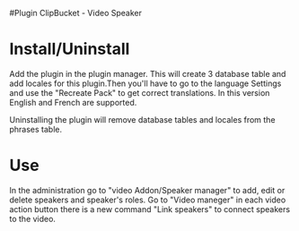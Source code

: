 #Plugin ClipBucket - Video Speaker

# Install/Uninstall
Add the plugin in the plugin manager. This will create 3 database table and add locales for this plugin.Then you'll have to go to the language Settings and use the "Recreate Pack" to get correct translations. In this version English and French are supported.

Uninstalling the plugin will remove database tables and locales from the phrases table.
	
# Use

In the administration go to "video Addon/Speaker manager" to add, edit or delete speakers and speaker's roles.
Go to "Video maneger" in each video action button there is a new command "Link speakers" to connect speakers to the video. 